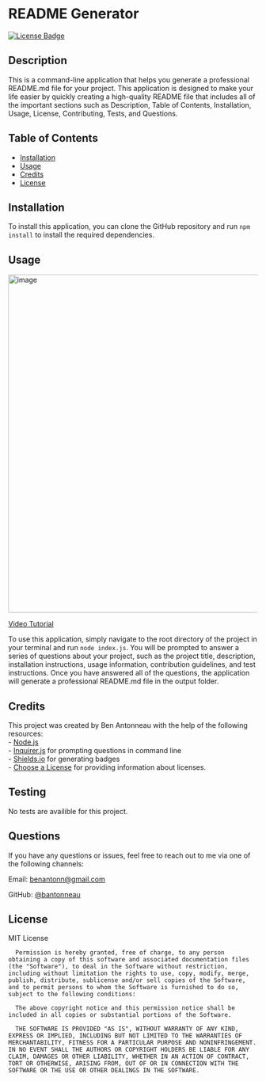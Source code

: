 # README Generator

  
 [![License Badge](https://img.shields.io/badge/License-MIT-blue.svg)](https://choosealicense.com/licenses/mit/)

  ## Description

  This is a command-line application that helps you generate a professional README.md file for your project. This application is designed to make your life easier by quickly creating a high-quality README file that includes all of the important sections such as Description, Table of Contents, Installation, Usage, License, Contributing, Tests, and Questions.

  ## Table of Contents

  - [Installation](#installation)
  - [Usage](#usage)
  - [Credits](#credits)
  - [License](#license)

  ## Installation

  To install this application, you can clone the GitHub repository and run `npm install` to install the required dependencies.

  ## Usage
  
  <img width="683" alt="image" src="https://user-images.githubusercontent.com/109747300/236317781-d409166b-d274-4904-8205-bcf7e11b8df4.png">


  [Video Tutorial](https://drive.google.com/file/d/1sdS3mg-eZ6YJ9wpefzQWKR9uGKeodwHA/view)

  To use this application, simply navigate to the root directory of the project in your terminal and run `node index.js`. You will be prompted to answer a series of questions about your project, such as the project title, description, installation instructions, usage information, contribution guidelines, and test instructions. Once you have answered all of the questions, the application will generate a professional README.md file in the output folder.

  ## Credits

  This project was created by Ben Antonneau with the help of the following resources:<br>- [Node.js](https://nodejs.org/)<br>- [Inquirer.js](https://www.npmjs.com/package/inquirer) for prompting questions in command line<br>- [Shields.io](https://shields.io/) for generating badges<br>- [Choose a License](https://choosealicense.com/) for providing information about licenses. 

  ## Testing

  No tests are availible for this project.

  ## Questions

  If you have any questions or issues, feel free to reach out to me via one of the following channels:

  Email: [benantonn@gmail.com](mailto:benantonn@gmail.com)

  GitHub: [@bantonneau](https://github.com/bantonneau)

  ## License

  MIT License

      Permission is hereby granted, free of charge, to any person obtaining a copy of this software and associated documentation files (the "Software"), to deal in the Software without restriction, including without limitation the rights to use, copy, modify, merge, publish, distribute, sublicense and/or sell copies of the Software, and to permit persons to whom the Software is furnished to do so, subject to the following conditions:
      
      The above copyright notice and this permission notice shall be included in all copies or substantial portions of the Software.
      
      THE SOFTWARE IS PROVIDED "AS IS", WITHOUT WARRANTY OF ANY KIND, EXPRESS OR IMPLIED, INCLUDING BUT NOT LIMITED TO THE WARRANTIES OF MERCHANTABILITY, FITNESS FOR A PARTICULAR PURPOSE AND NONINFRINGEMENT. IN NO EVENT SHALL THE AUTHORS OR COPYRIGHT HOLDERS BE LIABLE FOR ANY CLAIM, DAMAGES OR OTHER LIABILITY, WHETHER IN AN ACTION OF CONTRACT, TORT OR OTHERWISE, ARISING FROM, OUT OF OR IN CONNECTION WITH THE SOFTWARE OR THE USE OR OTHER DEALINGS IN THE SOFTWARE.

